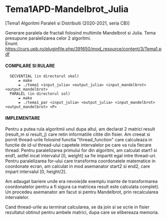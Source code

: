 # Tema1APD-Mandelbrot_Julia
[Tema1 Algoritmi Paraleli si Distribuiti (2020-2021, seria CB)] 

Generare paralela de fractali folosind multimile Mandelbrot si Julia. Tema presupune paralelizarea celor 2 algoritmi. <br>
Enunt: https://curs.upb.ro/pluginfile.php/391650/mod_resource/content/3/Tema1.pdf

#### COMPILARE SI RULARE
      SECVENTIAL (in directorul skel)
          ► make
          ► ./tema1 <input_julia> <output_julia> <input_mandelbrot> <output_mandelbrot>
      PARALEL (in directorul sol)
          ► make
          ► ./tema1_par <input_julia> <output_julia> <input_mandelbrot> <output_mandelbrot> <P>

#### IMPLEMENTARE

Pentru a putea rula algoritmii unul dupa altul, am declarat 2 matrici result
(result_m si result_j) care retin informatiile citite din fisier.
Am creeat si pornit thread-urile folosind functia "thread_function" care
calculeaza in functie de id-ul thread-ului capetele intervalelor pe care 
va rula fiecare thread. Pentru paralelizarea primului for din algoritmi,
am calculat start1 si end1, astfel incat intervalul [0, weight] sa fie 
impartit egal intre thread-uri. Pentru paralelizarea for-ului care transforma
coordonatele matematice in coordonate ecran, am calculat in mod asemanator
start2 si end2, care impart intervalul [0, height/2].

Am adaugat bariere unde era nevoie(de exemplu inainte de transformarea
coordonatelor pentru a fi sigura ca matricea result este calculata complet).
Un procedeu asemanator am facut si pentru Mandelbrot, prin recalcularea
intervalelor. 

Cand thread-urile au terminat calcularea, se da join si se scrie in fisier
rezultatul obtinut pentru ambele matrici, dupa care se elibereaza memoria.
